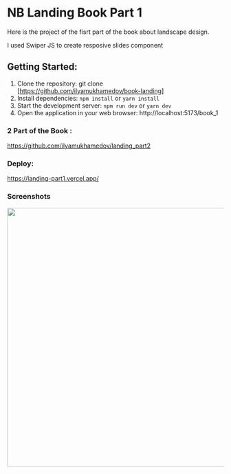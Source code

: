 # NB Landing Book Part 1

Here is the project of the fisrt part of the book about landscape design.

I used Swiper JS to create resposive slides component

## Getting Started:

1. Clone the repository: git clone [https://github.com/ilyamukhamedov/book-landing]
2. Install dependencies: `npm install` or `yarn install`
3. Start the development server: `npm run dev` or `yarn dev`
4. Open the application in your web browser: http://localhost:5173/book_1

### 2 Part of the Book :

https://github.com/ilyamukhamedov/landing_part2

### Deploy:

https://landing-part1.vercel.app/

### Screenshots

<img src="https://github.com/ilyamukhamedov/landing_part1/blob/main/src/images/Main.png" width="600"/>
